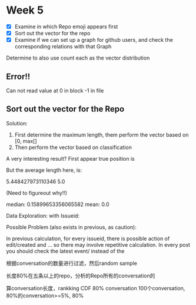 # Week 5

- [x] Examine in which Repo emoji appears first
- [x] Sort out the vector for the repo
- [x] Examine if we can set up a graph for github users, and check the corresponding relations with that Graph

Determine to also use count each as the vector distribution

## Error!!

 Can not read value at 0 in block -1 in file

## Sort out the vector for the Repo

Solution:

1. First determine the maximum length, them perform the vector based on [0, max[]
2. Then perform the vector based on classification



A very interesting result? First appear true position is 

But the average length here, is:

5.448427973110346
5.0

(Need to figureout why!!)

median: 0.15899653356065582
mean: 0.0

Data Exploration: with Issueid:



Possible Problem (also exists in previous, as caution):

In previous calculation, for every issueid, there is possible action of edit/created and ... so there may involve repetitive calculation. In every post you should check the latest event/ instead of the 

根据conversation的数量进行过滤，然后random sample

长度80%在五条以上的repo，分析的Repo所有的conversation的

算conversation长度，rankking CDF 80% conversation 100个conversation, 80%的conversation>=5%, 80%



